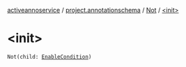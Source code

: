 [activeannoservice](../../index.md) / [project.annotationschema](../index.md) / [Not](index.md) / [&lt;init&gt;](./-init-.md)

# &lt;init&gt;

`Not(child: `[`EnableCondition`](../-enable-condition/index.md)`)`